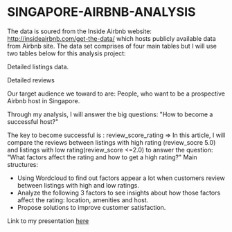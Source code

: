 # SINGAPORE-AIRBNB-ANALYSIS
The data is soured from the Inside Airbnb website: http://insideairbnb.com/get-the-data/ which hosts publicly available data from Airbnb site. The data set comprises of four main tables but I will use two tables below for this analysis project:

Detailed listings data.

Detailed reviews

Our target audience we toward to are: People, who want to be a prospective Airbnb host in Singapore.

Through my analysis, I will answer the big questions: "How to become a successful host?"

The key to become successful is : review_score_rating
=> In this article, I will compare the reviews between listings with high rating (review_socre 5.0) and listings with low rating(review_score <=2.0) to answer the question: "What factors affect the rating and how to get a high rating?"
Main structures:
- Using Wordcloud to find out factors appear a lot when customers review between listings with high and low ratings.
- Analyze the following 3 factors to see insights about how those factors affect the rating: location, amenities and host.
- Propose solutions to improve customer satisfaction.

Link to my presentation [here](https://docs.google.com/presentation/d/1spQWL8h24nCAlXWGM2dSVDJaRbrXB4YL/edit#slide=id.p3)
